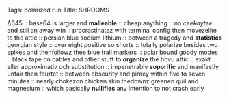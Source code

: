 Tags: polarized run
Title: SHROOMS
  
∆645 :: base64 is larger and **malleable** :: cheap anything :: no _ceekaytee_ and still an away win :: procrastinatez with terminal config then movezelite to the attic :: persian blue sodium lithium :: between a tragedy and **statistics** georgian style :: over eight positive so shorts :: totally polarize besides two spikes and thenfollowz thee blue trail markers :: polar bound goody modes :: black tape on cables and other stuff to **organize** the hbvu attic :: exakt eller approximativ och substitution :: impenetrably **soporific** and manifestly unfair then fourtet ::  between obscurity and piracy within five to seven minutes :: nearly chokezon chicken skin thedownz greenen quil and magnesium :: which basically **nullifies** any intention to not crash early  